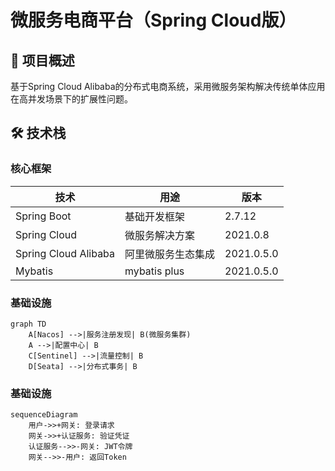 # 微服务电商平台（Spring Cloud版）

## 📌 项目概述
基于Spring Cloud Alibaba的分布式电商系统，采用微服务架构解决传统单体应用在高并发场景下的扩展性问题。

## 🛠️ 技术栈

### 核心框架
| 技术                   | 用途                     | 版本         |
|----------------------|--------------------------|------------|
| Spring Boot          | 基础开发框架             | 2.7.12     |
| Spring Cloud         | 微服务解决方案           | 2021.0.8   |
| Spring Cloud Alibaba | 阿里微服务生态集成       | 2021.0.5.0 |
| Mybatis              | mybatis plus       | 2021.0.5.0 |

### 基础设施
```mermaid
graph TD
    A[Nacos] -->|服务注册发现| B(微服务集群)
    A -->|配置中心| B
    C[Sentinel] -->|流量控制| B
    D[Seata] -->|分布式事务| B
```
### 基础设施
```mermaid
sequenceDiagram
    用户->>+网关: 登录请求
    网关->>+认证服务: 验证凭证
    认证服务-->>-网关: JWT令牌
    网关-->>-用户: 返回Token
```

